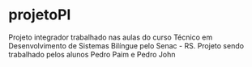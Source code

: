 # projetoPI
Projeto integrador trabalhado nas aulas do curso Técnico em Desenvolvimento de Sistemas Bilíngue pelo Senac - RS.
Projeto sendo trabalhado pelos alunos Pedro Paim e Pedro John
